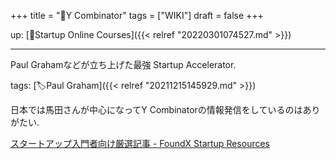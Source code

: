 +++
title = "📝Y Combinator"
tags = ["WIKI"]
draft = false
+++

up: [📝Startup Online Courses]({{< relref "20220301074527.md" >}})

---

Paul Grahamなどが立ち上げた最強 Startup Accelerator.

tags: [🏷Paul Graham]({{< relref "20211215145929.md" >}})

日本では馬田さんが中心になってY Combinatorの情報発信をしているのはありがたい.

[スタートアップ入門者向け厳選記事 - FoundX Startup Resources](https://resource.foundx.jp/beginner/)
